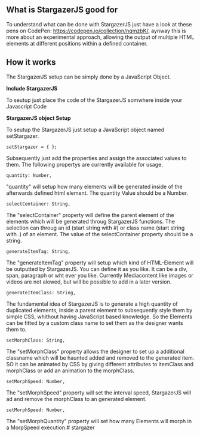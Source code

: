 ## What is StargazerJS good for

To understand what can be done with StargazerJS just have a look at these pens on CodePen: https://codepen.io/collection/nqmzbK/, aynway this is more about an experimental approach, allowing the output of multiple HTML elements at different positions within a defined container.

## How it works

The StargazerJS setup can be simply done by a JavaScript Object.

**Include StargazerJS**

To seutup just place the code of the StargazerJS somwhere inside your Javascript Code

**StargazerJS object Setup**

To seutup the StargazerJS just setup a JavaScript object named setStargazer.

`
setStargazer = { };
`

Subsequently just add the properties and assign the associated values to them. The following propertys are currently available for usage.

`
quantity: Number,
`

"quantity" will setup how many elements will be generated inside of the afterwards defined html element. The quantity Value should be a Number.

`
selectContainer: String,
`

The "selectContainer" property will define the parent element of the elements which will be generated throug StargazerJS functions. The selection can throug an id (start string with #) or class name (start string with .) of an element. The value of the selectContainer property should be a string.

`
generateItemTag: String,
`

The "generateItemTag" property will setup which kind of HTML-Element will be outputted by StargazerJS. You can define it as you like. It can be a div, span, paragraph or wht ever you like. Currently Mediacontent like images or videos are not alowed, but will be possible to add in a later version.

`
generateItemClass: String,
`

The fundamental idea of StargazerJS is to generate a high quantity of duplicated elements, inside a parent element to subsequently style them by simple CSS, whithout having JavaScript based knowledge. So the Elements can be fitted by a custom class name to set them as the designer wants them to.

`
setMorphClass: String,
`

The "setMorphClass" property allows the designer to set up a additional classname which will be haunted added and removed to the generated item. SO it can be animated by CSS by giving different attributes to itemClass and morphClass or add an animation to the morphClass.

`
setMorphSpeed: Number,
`

The "setMorphSpeed" property will set the interval speed, StargazerJS will ad and remove the morphClass to an generated element.

`
setMorphSpeed: Number,
`

The "setMorphQuantity" property will set how many Elements will morph in a MorpSpeed execution.# stargazer
